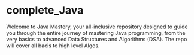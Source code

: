 # complete_Java
Welcome to Java Mastery, your all-inclusive repository designed to guide you through the entire journey of mastering Java programming, from the very basics to advanced Data Structures and Algorithms (DSA).  The repo will cover all bacis to high level Algos.
